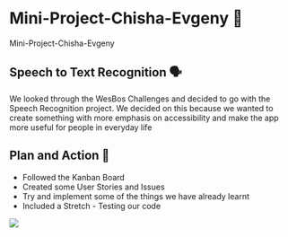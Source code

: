 # Mini-Project-Chisha-Evgeny 📘
Mini-Project-Chisha-Evgeny

## Speech to Text Recognition 🗣️
We looked through the WesBos Challenges and decided to go with the Speech Recognition project. We decided on this because we wanted to create something with more emphasis on accessibility and make the app more useful for people in everyday life



## Plan and Action 📝
 - Followed the Kanban Board
 - Created some User Stories and Issues
 - Try and implement some of the things we have already learnt
 - Included a Stretch - Testing our code 

![](https://media.tenor.com/images/5283f530ead707d7f747262d632be43a/tenor.gif)
